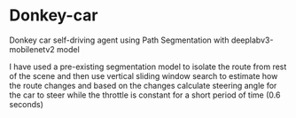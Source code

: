 # Donkey-car
Donkey car self-driving agent using Path Segmentation with deeplabv3-mobilenetv2 model

I have used a pre-existing segmentation model to isolate the route from rest of the scene and then use vertical sliding window search to estimate how the route 
changes and based on the changes calculate steering angle for the car to steer while the throttle is constant for a short period of time (0.6 seconds)
